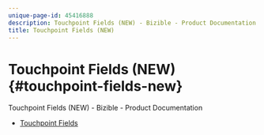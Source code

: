 ```yaml
---
unique-page-id: 45416888
description: Touchpoint Fields (NEW) - Bizible - Product Documentation
title: Touchpoint Fields (NEW)
---
```


# Touchpoint Fields (NEW) {#touchpoint-fields-new}

Touchpoint Fields (NEW) - Bizible - Product Documentation

* [Touchpoint Fields](touchpoint-fields-new/touchpoint-fields.md)

